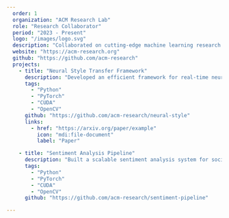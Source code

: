 ```yaml
---
  order: 1
  organization: "ACM Research Lab"
  role: "Research Collaborator"
  period: "2023 - Present"
  logo: "/images/logo.svg"
  description: "Collaborated on cutting-edge machine learning research focused on natural language processing and computer vision applications."
  website: "https://acm-research.org"
  github: "https://github.com/acm-research"
  projects:
    - title: "Neural Style Transfer Framework"
      description: "Developed an efficient framework for real-time neural style transfer using optimized convolutional networks."
      tags:
        - "Python"
        - "PyTorch"
        - "CUDA"
        - "OpenCV"
      github: "https://github.com/acm-research/neural-style"
      links:
        - href: "https://arxiv.org/paper/example"
          icon: "mdi:file-document"
          label: "Paper"

    - title: "Sentiment Analysis Pipeline"
      description: "Built a scalable sentiment analysis system for social media data using transformer-based models."
      tags:
        - "Python"
        - "PyTorch"
        - "CUDA"
        - "OpenCV"
      github: "https://github.com/acm-research/sentiment-pipeline"

---
```

